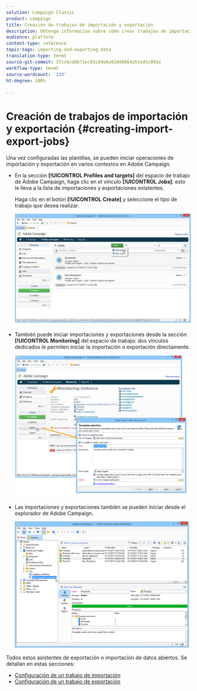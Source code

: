 ```yaml
---
solution: Campaign Classic
product: campaign
title: Creación de trabajos de importación y exportación
description: Obtenga información sobre cómo crear trabajos de importación y exportación en Campaign Classic.
audience: platform
content-type: reference
topic-tags: importing-and-exporting-data
translation-type: tm+mt
source-git-commit: 37cc6cd8b71ec82cd4e6a910d6664a51ed5c091e
workflow-type: tm+mt
source-wordcount: '133'
ht-degree: 100%

---
```



# Creación de trabajos de importación y exportación {#creating-import-export-jobs}

Una vez configuradas las plantillas, se pueden iniciar operaciones de importación y exportación en varios contextos en Adobe Campaign.

* En la sección **[!UICONTROL Profiles and targets]** del espacio de trabajo de Adobe Campaign, haga clic en el vínculo **[!UICONTROL Jobs]**: esto le lleva a la lista de importaciones y exportaciones existentes.

   Haga clic en el botón **[!UICONTROL Create]** y seleccione el tipo de trabajo que desea realizar.

   ![](assets/s_ncs_user_import_from_home.png)

* También puede iniciar importaciones y exportaciones desde la sección **[!UICONTROL Monitoring]** del espacio de trabajo: dos vínculos dedicados le permiten iniciar la importación o exportación directamente.

   ![](assets/s_ncs_user_import_from_production.png)

* Las importaciones y exportaciones también se pueden iniciar desde el explorador de Adobe Campaign.

   ![](assets/s_ncs_user_export_wizard_launch_from_menu.png)


Todos estos asistentes de exportación o importación de datos abiertos. Se detallan en estas secciones:

* [Configuración de un trabajo de importación](../../platform/using/executing-import-jobs.md)
* [Configuración de un trabajo de exportación](../../platform/using/executing-export-jobs.md)
